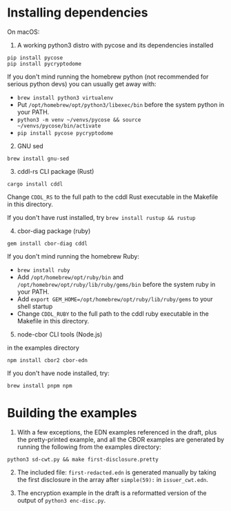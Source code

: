 # Installing dependencies

On macOS:

1. A working python3 distro with pycose and its dependencies installed

```
pip install pycose
pip install pycryptodome
```

If you don't mind running the homebrew python (not recommended for serious python devs) you can usually get away with:

- `brew install python3 virtualenv`
- Put `/opt/homebrew/opt/python3/libexec/bin` before the system python in your PATH.
- `python3 -m venv ~/venvs/pycose && source ~/venvs/pycose/bin/activate`
- `pip install pycose pycryptodome`

2. GNU sed

```
brew install gnu-sed
```

3. cddl-rs CLI package (Rust)

```
cargo install cddl
```

Change `CDDL_RS` to the full path to the cddl Rust executable in the Makefile in this directory.

If you don't have rust installed, try `brew install rustup && rustup`

4. cbor-diag package (ruby)

```
gem install cbor-diag cddl
```

If you don't mind running the homebrew Ruby:

- `brew install ruby`
- Add `/opt/homebrew/opt/ruby/bin` and `/opt/homebrew/opt/ruby/lib/ruby/gems/bin` before the system ruby in your PATH.
- Add `export GEM_HOME=/opt/homebrew/opt/ruby/lib/ruby/gems` to your shell startup
- Change `CDDL_RUBY` to the full path to the cddl ruby executable in the Makefile in this directory.

5. node-cbor CLI tools (Node.js)

in the examples directory

```
npm install cbor2 cbor-edn
```

If you don't have node installed, try:

```
brew install pnpm npm
```


# Building the examples

1. With a few exceptions, the EDN examples referenced in the draft, plus the pretty-printed example, and all the CBOR examples are generated by running the following from the examples directory:
```
python3 sd-cwt.py && make first-disclosure.pretty
```

2. The included file: `first-redacted.edn` is generated manually by taking the first disclosure in the array after `simple(59):` in `issuer_cwt.edn`.

3. The encryption example in the draft is a reformatted version of the output of `python3 enc-disc.py`.
